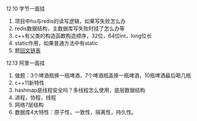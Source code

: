 12.10 字节一面挂

1.   项目中hu与redis的读写逻辑，如果写失败怎么办
1.   redis数据结构，主数据库写失败时挂了怎么办等
1.   c++有父类的构造函数构造顺序，32位，64位int，long位长
1.   static作用，如果普通方法中有static
1.   题[回文链表](https://leetcode-cn.com/problems/palindrome-linked-list/)

12.13 阿里一面挂

1.   做题：3个啤酒瓶换一瓶啤酒，7个啤酒瓶盖换一瓶啤酒，10瓶啤酒最后喝几瓶
1.   c++11新特性
1.   hashmap是线程安全吗？多线程怎么使用，底层数据结构
1.   进程，协程，线程
1.   网络7层结构
1.   数据库4大特性：原子性，一致性，隔离性，持久性。